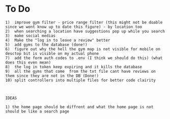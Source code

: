 # To Do

    1)  improve gym filter - price range filter (this might not be doable since we wont know up to date this figure) - by location too
    2)  when searching a location have suggestions pop up while you search
    3)  make social medias
    4)  Make the "log in to leave a review" better
    5)  add gyms to the database (done!)
    6)  figure out why the hell the gym map is not visible for mobile on desctop bit is visible on my actual phone 
    7)  add the form auth codes to .env (I think we should do this) (what does this even mean)
    8)  the log in token keep expiring and it kills the database
    9)  all the gyms that come  from the txt file cant have reviews on them since they are not in the DB (Done!)
    10) split controllers into multiple files for better code clairity
    


    IDEAS

    1) the home page should be diffrent and what the home page is not should be like a search page
   
